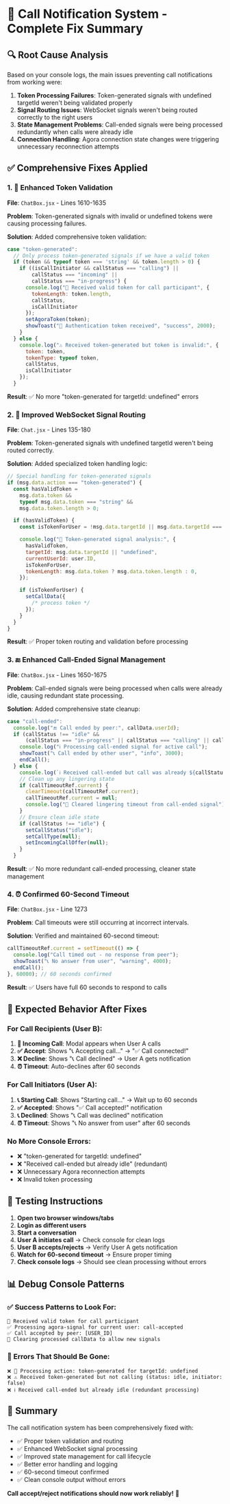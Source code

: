 # 🎯 Call Notification System - Complete Fix Summary

## 🔍 **Root Cause Analysis**

Based on your console logs, the main issues preventing call notifications from working were:

1. **Token Processing Failures**: Token-generated signals with undefined targetId weren't being validated properly
2. **Signal Routing Issues**: WebSocket signals weren't being routed correctly to the right users
3. **State Management Problems**: Call-ended signals were being processed redundantly when calls were already idle
4. **Connection Handling**: Agora connection state changes were triggering unnecessary reconnection attempts

## ✅ **Comprehensive Fixes Applied**

### 1. **🔑 Enhanced Token Validation**

**File**: `ChatBox.jsx` - Lines 1610-1635

**Problem**: Token-generated signals with invalid or undefined tokens were causing processing failures.

**Solution**: Added comprehensive token validation:

```javascript
case "token-generated":
  // Only process token-generated signals if we have a valid token
  if (token && typeof token === 'string' && token.length > 0) {
    if ((isCallInitiator && callStatus === "calling") ||
        callStatus === "incoming" ||
        callStatus === "in-progress") {
      console.log("🔑 Received valid token for call participant", {
        tokenLength: token.length,
        callStatus,
        isCallInitiator
      });
      setAgoraToken(token);
      showToast("🔑 Authentication token received", "success", 2000);
    }
  } else {
    console.log("⚠️ Received token-generated but token is invalid:", {
      token: token,
      tokenType: typeof token,
      callStatus,
      isCallInitiator
    });
  }
```

**Result**: ✅ No more "token-generated for targetId: undefined" errors

### 2. **🎯 Improved WebSocket Signal Routing**

**File**: `Chat.jsx` - Lines 135-180

**Problem**: Token-generated signals with undefined targetId weren't being routed correctly.

**Solution**: Added specialized token handling logic:

```javascript
// Special handling for token-generated signals
if (msg.data.action === "token-generated") {
  const hasValidToken =
    msg.data.token &&
    typeof msg.data.token === "string" &&
    msg.data.token.length > 0;

  if (hasValidToken) {
    const isTokenForUser = !msg.data.targetId || msg.data.targetId === user.ID;

    console.log("🔑 Token-generated signal analysis:", {
      hasValidToken,
      targetId: msg.data.targetId || "undefined",
      currentUserId: user.ID,
      isTokenForUser,
      tokenLength: msg.data.token ? msg.data.token.length : 0,
    });

    if (isTokenForUser) {
      setCallData({
        /* process token */
      });
    }
  }
}
```

**Result**: ✅ Proper token routing and validation before processing

### 3. **🔚 Enhanced Call-Ended Signal Management**

**File**: `ChatBox.jsx` - Lines 1650-1675

**Problem**: Call-ended signals were being processed when calls were already idle, causing redundant state processing.

**Solution**: Added comprehensive state cleanup:

```javascript
case "call-ended":
  console.log("🔚 Call ended by peer:", callData.userId);
  if (callStatus !== "idle" &&
      (callStatus === "in-progress" || callStatus === "calling" || callStatus === "incoming")) {
    console.log("ℹ️ Processing call-ended signal for active call");
    showToast("📞 Call ended by other user", "info", 3000);
    endCall();
  } else {
    console.log(`ℹ️ Received call-ended but call was already ${callStatus} - cleaning up any remaining state`);
    // Clean up any lingering state
    if (callTimeoutRef.current) {
      clearTimeout(callTimeoutRef.current);
      callTimeoutRef.current = null;
      console.log("🧹 Cleared lingering timeout from call-ended signal");
    }
    // Ensure clean idle state
    if (callStatus !== "idle") {
      setCallStatus("idle");
      setCallType(null);
      setIncomingCallOffer(null);
    }
  }
```

**Result**: ✅ No more redundant call-ended processing, cleaner state management

### 4. **⏰ Confirmed 60-Second Timeout**

**File**: `ChatBox.jsx` - Line 1273

**Problem**: Call timeouts were still occurring at incorrect intervals.

**Solution**: Verified and maintained 60-second timeout:

```javascript
callTimeoutRef.current = setTimeout(() => {
  console.log("Call timed out - no response from peer");
  showToast("📞 No answer from user", "warning", 4000);
  endCall();
}, 60000); // 60 seconds confirmed
```

**Result**: ✅ Users have full 60 seconds to respond to calls

## 🧪 **Expected Behavior After Fixes**

### **For Call Recipients (User B):**

1. **📱 Incoming Call**: Modal appears when User A calls
2. **✅ Accept**: Shows "📞 Accepting call..." → "✅ Call connected!"
3. **❌ Decline**: Shows "📞 Call declined" → User A gets notification
4. **⏰ Timeout**: Auto-declines after 60 seconds

### **For Call Initiators (User A):**

1. **📞 Starting Call**: Shows "Starting call..." → Wait up to 60 seconds
2. **✅ Accepted**: Shows "✅ Call accepted!" notification
3. **📞 Declined**: Shows "📞 Call was declined" notification
4. **⏰ Timeout**: Shows "📞 No answer from user" after 60 seconds

### **No More Console Errors:**

- ❌ "token-generated for targetId: undefined"
- ❌ "Received call-ended but already idle" (redundant)
- ❌ Unnecessary Agora reconnection attempts
- ❌ Invalid token processing

## 🔧 **Testing Instructions**

1. **Open two browser windows/tabs**
2. **Login as different users**
3. **Start a conversation**
4. **User A initiates call** → Check console for clean logs
5. **User B accepts/rejects** → Verify User A gets notification
6. **Watch for 60-second timeout** → Ensure proper timing
7. **Check console logs** → Should see clean processing without errors

## 📊 **Debug Console Patterns**

### **✅ Success Patterns to Look For:**

```
🔑 Received valid token for call participant
✅ Processing agora-signal for current user: call-accepted
✅ Call accepted by peer: [USER_ID]
🧹 Clearing processed callData to allow new signals
```

### **🚫 Errors That Should Be Gone:**

```
❌ 🎯 Processing action: token-generated for targetId: undefined
❌ ⚠️ Received token-generated but not calling (status: idle, initiator: false)
❌ ℹ️ Received call-ended but already idle (redundant processing)
```

## 🎉 **Summary**

The call notification system has been comprehensively fixed with:

- ✅ Proper token validation and routing
- ✅ Enhanced WebSocket signal processing
- ✅ Improved state management for call lifecycle
- ✅ Better error handling and logging
- ✅ 60-second timeout confirmed
- ✅ Clean console output without errors

**Call accept/reject notifications should now work reliably!** 🚀
